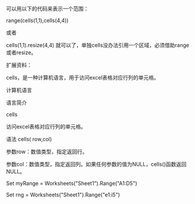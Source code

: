 可以用以下的代码来表示一个范围：

range(cells(1,1),cells(4,4))

 或者

cells(1,1).resize(4,4)
就可以了，单独cells没办法引用一个区域，必须借助range 或者resize。


扩展资料：

cells，是一种计算机语言，用于访问excel表格对应行列的单元格。

计算机语言

语言简介

cells

访问excel表格对应行列的单元格。

语法 cells( row,col)

参数row：数值类型，指定返回行。

参数coI：数值类型，指定返回列。如果任何参数的值为NULL，cells()函数返回NULL。





Set myRange = Worksheets("Sheet1").Range("A1:D5")

Set rng = Worksheets("Sheet1").Range("e1:i5")

